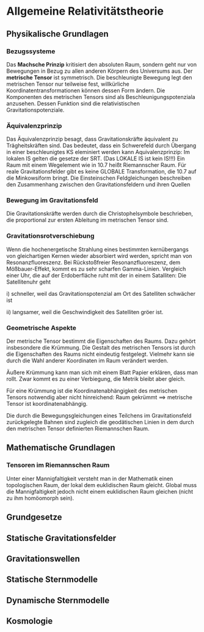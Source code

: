 # Allgemeine Relativitätstheorie

## Physikalische Grundlagen
### Bezugssysteme
Das **Machsche Prinzip** kritisiert den absoluten Raum, sondern geht nur von Bewegungen in Bezug zu allen anderen Körpern des Universums aus.
Der **metrische Tensor** ist symmetrisch. Die beschleunigte Bewegung legt den metrischen Tensor nur teilweise fest, willkürliche Koordinatentransformationen können dessen Form ändern.
Die Komponenten des metrischen Tensors sind als Beschleunigungspotenziala anzusehen. Dessen Funktion sind die relativistischen Gravitationspotenziale. 

### Äquivalenzprinzip
Das Äquivalenzprinzip besagt, dass Gravitationskräfte äquivalent zu Trägheitskräften sind. 
Das bedeutet, dass ein Schwerefeld durch Übergang in einer beschleunigtes KS eleminiert werden kann
Aquivalenzprinzip: Im lokalen IS gelten die gesetze der SRT. (Das LOKALE IS ist kein IS!!!)
Ein Raum mit einem Wegelement wie in 10.7 heißt Riemannscher Raum.
Für reale Gravitationsfelder gibt es keine GLOBALE Transformation, die 10.7 auf die Minkowsiform bringt. 
Die Einsteinschen Feldgleichungen beschreiben den Zusammenhang zwischen den Gravitationsfeldern und ihren Quellen

### Bewegung im Gravitationsfeld
Die Gravitationskräfte werden durch die Christophelsymbole beschrieben, die proportional zur ersten Ableitung im metrischen Tensor sind.

### Gravitationsrotverschiebung
Wenn die hochenergetische Strahlung eines bestimmten kernübergangs von gleichartigen Kernen wieder absorbiert wird werden, spricht man von Resonanzfluoreszenz.
Bei Rückstoßfreier Resonanzfluoreszenz, dem Mößbauer-Effekt, kommt es zu sehr scharfen Gamma-Linien.
Vergleich einer Uhr, die auf der Erdoberfläche ruht mit der in einem Satalliten:
Die Satellitenuhr geht 

i) schneller, weil das Gravitationspotenzial am Ort des Satelliten schwächer ist

ii) langsamer, weil die Geschwindigkeit des Satelliten gröer ist.

### Geometrische Aspekte
Der metrische Tensor bestimmt die Eigenschaften des Raums. Dazu gehört insbesondere die Krümmung.
Die Gestalt des metrischen Tensors ist durch die Eigenschaften des Raums nicht eindeutig festgelegt. 
Vielmehr kann sie durch die Wahl anderer Koordinaten im Raum verändert werden.

Äußere Krümmung kann man sich mit einem Blatt Papier erklären, dass man rollt. Zwar kommt es zu einer Verbiegung, die Metrik bleibt aber gleich.

Für eine Krümmung ist die Koordinatenabhängigkeit des metrischen Tensors notwendig aber nicht hinreichend:
Raum gekrümmt ==> metrische Tensor ist koordinatenabhängig.

Die durch die Bewegungsgleichungen eines Teilchens im Gravitationsfeld zurückgelegte Bahnen sind zugleich die geodätischen Linien in dem durch den metrischen Tensor definierten Riemannschen Raum.
## Mathematische Grundlagen

### Tensoren im Riemannschen Raum
Unter einer Mannigfaltigkeit versteht man in der Mathematik einen topologischen Raum, der lokal dem euklidischen Raum gleicht. Global muss die Mannigfaltigkeit jedoch nicht einem euklidischen Raum gleichen (nicht zu ihm homöomorph sein).

## Grundgesetze

## Statische Gravitationsfelder

## Gravitationswellen

## Statische Sternmodelle

## Dynamische Sternmodelle

## Kosmologie

